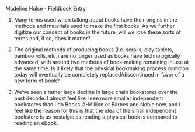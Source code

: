 Madeline Hulse - Fieldbook Entry 

1. Many terms used when talking about books have their origins in the methods and materials used to make the first books. As we further digitize our concept of books in the future, will we lose these sorts of terms and, if so, does it matter? 

2. The original methods of producing books (I.e. scrolls, clay tablets, bamboo rolls, etc.) are no longer used as books have technologically advanced, with around two methods of book-making remaining in use at the same time. Is it likely that the physical bookmaking process common today will eventually be completely replaced/discontinued in favor of a new form of book?

3. We’ve seen a rather large decline in large chain bookstores over the past decade. I almost feel like I see more smaller independent bookstores than I do Books-A-Million or Barnes and Noble now, and I feel like the reason for this is that the idea of the small independent bookstore is as nostalgic as reading a physical book is compared to reading an eBook. 